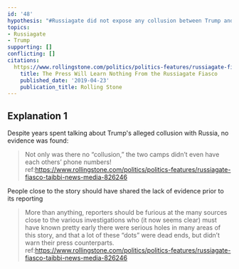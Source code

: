```yaml
---
id: '48'
hypothesis: "#Russiagate did not expose any collusion between Trump and Russia"
topics:
- Russiagate
- Trump
supporting: []
conflicting: []
citations:
  https://www.rollingstone.com/politics/politics-features/russiagate-fiasco-taibbi-news-media-826246:
    title: The Press Will Learn Nothing From the Russiagate Fiasco
    published_date: '2019-04-23'
    publication_title: Rolling Stone
---
```

## Explanation 1

Despite years spent talking about Trump's alleged collusion with Russia, no evidence was found:

> Not only was there no “collusion,” the two camps didn’t even have each others’ phone numbers!
> ref:https://www.rollingstone.com/politics/politics-features/russiagate-fiasco-taibbi-news-media-826246

People close to the story should have shared the lack of evidence prior to its reporting

> More than anything, reporters should be furious at the many sources close to the various investigations who (it now seems clear) must have known pretty early there were serious holes in many areas of this story, and that a lot of these “dots” were dead ends, but didn’t warn their press counterparts.
> ref:https://www.rollingstone.com/politics/politics-features/russiagate-fiasco-taibbi-news-media-826246
